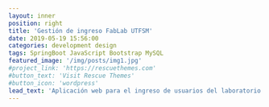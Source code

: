 ```yaml
---
layout: inner
position: right
title: 'Gestión de ingreso FabLab UTFSM'
date: 2019-05-19 15:56:00
categories: development design
tags: SpringBoot JavaScript Bootstrap MySQL
featured_image: '/img/posts/img1.jpg'
#project_link: 'https://rescuethemes.com'
#button_text: 'Visit Rescue Themes'
#button_icon: 'wordpress'
lead_text: 'Aplicación web para el ingreso de usuarios del laboratorio de fabricación de la UTFSM.'
---
```

